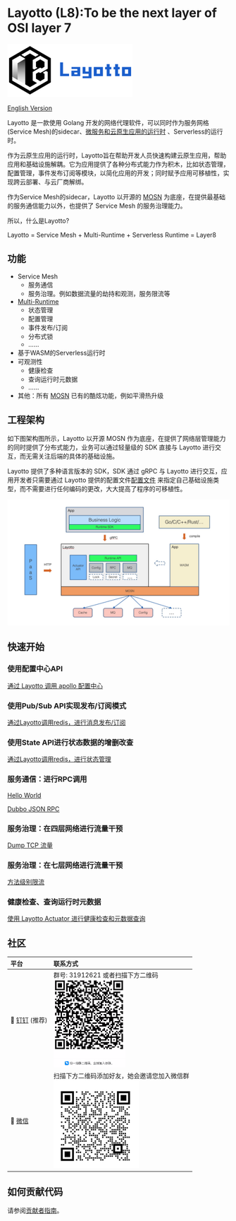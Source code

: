 # Layotto (L8):To be the next layer of OSI layer 7

<img src="/img/logo/grey2-1.svg" height="120px">

[English Version](README.md)

Layotto 是一款使用 Golang 开发的网络代理软件，可以同时作为服务网格(Service Mesh)的sidecar、[微服务和云原生应用的运行时](https://www.infoq.com/articles/multi-runtime-microservice-architecture/) 、Serverless的运行时。 

作为云原生应用的运行时，Layotto旨在帮助开发人员快速构建云原生应用，帮助应用和基础设施解耦。它为应用提供了各种分布式能力作为积木，比如状态管理，配置管理，事件发布订阅等模块，以简化应用的开发；同时赋予应用可移植性，实现跨云部署、与云厂商解绑。

作为Service Mesh的sidecar，Layotto 以开源的 [MOSN](https://github.com/mosn/mosn) 为底座，在提供最基础的服务通信能力以外，也提供了 Service Mesh 的服务治理能力。

所以，什么是Layotto?

Layotto = Service Mesh + Multi-Runtime + Serverless Runtime = Layer8

## 功能

- Service Mesh
  - 服务通信
  - 服务治理。例如数据流量的劫持和观测，服务限流等
- [Multi-Runtime](https://www.infoq.com/articles/multi-runtime-microservice-architecture/)
    - 状态管理
    - 配置管理  
    - 事件发布/订阅
    - 分布式锁
    - ……
- 基于WASM的Serverless运行时
- 可观测性
    - 健康检查
    - 查询运行时元数据
    - ……  
- 其他：所有 [MOSN](https://github.com/mosn/mosn) 已有的酷炫功能，例如平滑热升级

## 工程架构

如下图架构图所示，Layotto 以开源 MOSN 作为底座，在提供了网络层管理能力的同时提供了分布式能力，业务可以通过轻量级的 SDK 直接与 Layotto 进行交互，而无需关注后端的具体的基础设施。

Layotto 提供了多种语言版本的 SDK，SDK 通过 gRPC 与 Layotto 进行交互，应用开发者只需要通过 Layotto 提供的配置文件[配置文件](./configs/runtime_config.json)
来指定自己基础设施类型，而不需要进行任何编码的更改，大大提高了程序的可移植性。

![系统架构图](img/runtime-architecture.png)

## 快速开始

### 使用配置中心API

[通过 Layotto 调用 apollo 配置中心](docs/zh/start/configuration/start-apollo.md)

### 使用Pub/Sub API实现发布/订阅模式

[通过Layotto调用redis，进行消息发布/订阅](docs/zh/start/pubsub/start.md)

### 使用State API进行状态数据的增删改查

[通过Layotto调用redis，进行状态管理](docs/zh/start/state/start.md)

### 服务通信：进行RPC调用

[Hello World](docs/zh/start/rpc/helloworld.md)

[Dubbo JSON RPC](docs/zh/start/rpc/dubbo_json_rpc.md)

### 服务治理：在四层网络进行流量干预

[Dump TCP 流量](docs/zh/start/network_filter/tcpcopy.md)

### 服务治理：在七层网络进行流量干预

[方法级别限流](docs/zh/start/stream_filter/flow_control.md)

### 健康检查、查询运行时元数据

[使用 Layotto Actuator 进行健康检查和元数据查询](docs/zh/start/actuator/start.md)

## 社区

| 平台  | 联系方式        |
|:----------|:------------|
| 💬 [钉钉](https://www.dingtalk.com/zh) (推荐) | 群号: 31912621 或者扫描下方二维码 <br> <img src="/img/ding-talk-group-1.png" height="200px">
| 💬 [微信](https://www.wechat.com/)  | 扫描下方二维码添加好友，她会邀请您加入微信群 <br> <img src="/img/wechat-group.jpg" height="200px">

## 如何贡献代码

请参阅[贡献者指南](CONTRIBUTING_ZH.md)。

